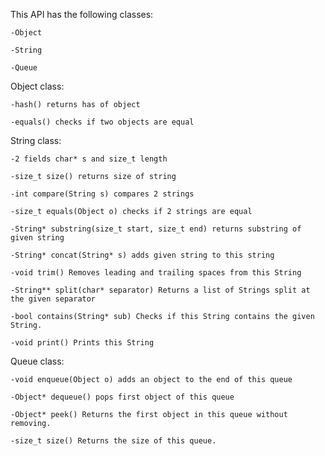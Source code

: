 This API has the following classes:

    -Object

    -String

    -Queue

Object class:

    -hash() returns has of object

    -equals() checks if two objects are equal

String class:

    -2 fields char* s and size_t length

    -size_t size() returns size of string

    -int compare(String s) compares 2 strings

    -size_t equals(Object o) checks if 2 strings are equal

    -String* substring(size_t start, size_t end) returns substring of given string

    -String* concat(String* s) adds given string to this string

    -void trim() Removes leading and trailing spaces from this String

    -String** split(char* separator) Returns a list of Strings split at the given separator

    -bool contains(String* sub) Checks if this String contains the given String.

    -void print() Prints this String

Queue class:

    -void enqueue(Object o) adds an object to the end of this queue
    
    -Object* dequeue() pops first object of this queue

    -Object* peek() Returns the first object in this queue without removing.

    -size_t size() Returns the size of this queue.
